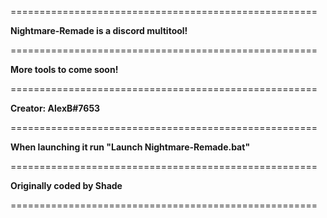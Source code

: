 =====================================================

**Nightmare-Remade is a discord multitool!**

=====================================================

**More tools to come soon!**

=====================================================

**Creator: AlexB#7653**

=====================================================

**When launching it run "Launch Nightmare-Remade.bat"**

=====================================================

**Originally coded by Shade**

=====================================================
